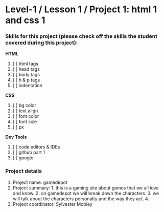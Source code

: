 # Level-1 / Lesson 1 / Project 1: html 1 and css 1

### Skills for this project (please check off the skills the student covered during this project):

**HTML**
 1. [ ] html tags
 2. [ ] head tags
 3. [ ] body tags
 4. [ ] h & p tags
 5. [ ] indentation

**CSS**
  1. [ ] bg color
  2. [ ] text align
  3. [ ] font color
  4. [ ] font size
  5. [ ] px

**Dev Tools**
  1. [ ] code editors & IDEs
  2. [ ] github part 1
  3. [ ] google

### Project details
  1. Project name: gamedepot
  2. Project summary:
    1. this is a gaming site about games that we all love and know.
    2. on gamedepot we will break down the characters.
    3. we will talk about the characters personalty and the way they act.
    4. 
  3. Project coordinator: Sylvester Mobley
